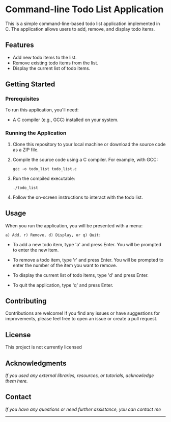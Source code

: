 
# Command-line Todo List Application

This is a simple command-line-based todo list application implemented in C. The application allows users to add, remove, and display todo items.

## Features

- Add new todo items to the list.
- Remove existing todo items from the list.
- Display the current list of todo items.

## Getting Started

### Prerequisites

To run this application, you'll need:

- A C compiler (e.g., GCC) installed on your system.

### Running the Application

1. Clone this repository to your local machine or download the source code as a ZIP file.

2. Compile the source code using a C compiler. For example, with GCC:

   ```
   gcc -o todo_list todo_list.c
   ```

3. Run the compiled executable:

   ```
   ./todo_list
   ```

4. Follow the on-screen instructions to interact with the todo list.

## Usage

When you run the application, you will be presented with a menu:

```
a) Add, r) Remove, d) Display, or q) Quit:
```

- To add a new todo item, type 'a' and press Enter. You will be prompted to enter the new item.

- To remove a todo item, type 'r' and press Enter. You will be prompted to enter the number of the item you want to remove.

- To display the current list of todo items, type 'd' and press Enter.

- To quit the application, type 'q' and press Enter.



## Contributing

Contributions are welcome! If you find any issues or have suggestions for improvements, please feel free to open an issue or create a pull request.

## License

This project is not currently licensed 

## Acknowledgments

_If you used any external libraries, resources, or tutorials, acknowledge them here._

## Contact

_If you have any questions or need further assistance, you can contact me_

---

